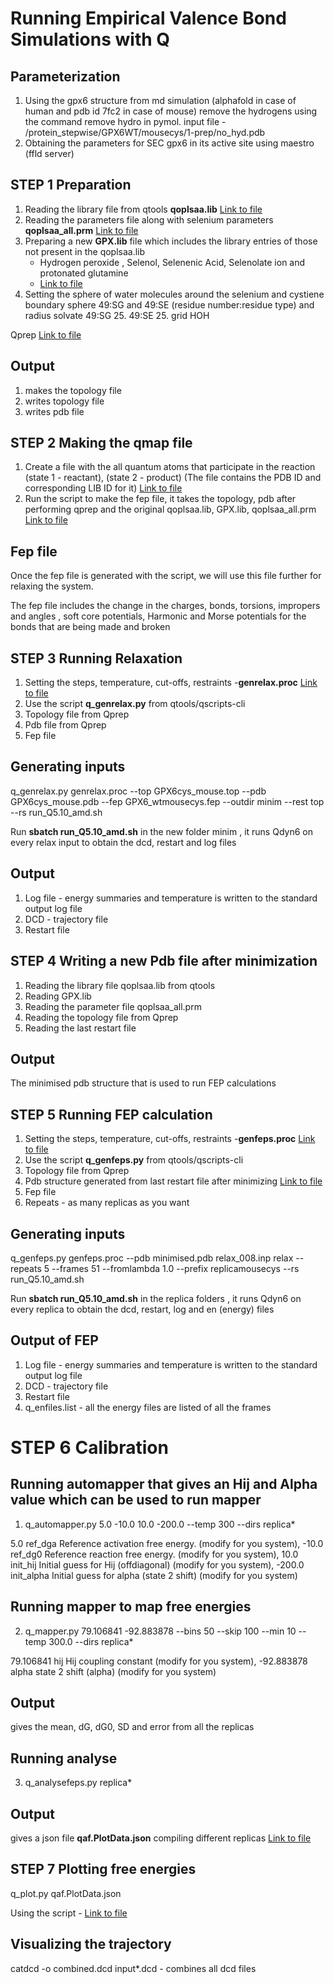 # Running Empirical Valence Bond Simulations with Q

## Parameterization

1. Using the gpx6 structure from md simulation (alphafold in case of human and pdb id 7fc2 in case of mouse) remove the hydrogens using the command remove hydro in pymol. input file - /protein_stepwise/GPX6WT/mousecys/1-prep/no_hyd.pdb
2. Obtaining the parameters for SEC gpx6 in its active site using maestro (ffld server)
   
## STEP 1 Preparation 

1. Reading the library file from qtools **qoplsaa.lib**
[Link to file](https://github.com/ND7996/PhD_Thesis/blob/main/EVB/protein_stepwise/GPX6WT/mousecys/1-prep/qoplsaa.lib)
2. Reading the parameters file along with selenium parameters **qoplsaa_all.prm**
   [Link to file](https://github.com/ND7996/PhD_Thesis/blob/main/EVB/protein_stepwise/GPX6WT/mousecys/1-prep/qoplsaa_all.prm)
3. Preparing a new **GPX.lib** file which includes the library entries of those not present in the qoplsaa.lib
   - Hydrogen peroxide , Selenol, Selenenic Acid, Selenolate ion and protonated glutamine
   -  [Link to file](https://github.com/ND7996/PhD_Thesis/blob/main/EVB/protein_stepwise/GPX6WT/mousecys/1-prep/GPX.lib)
4. Setting the sphere of water molecules around the selenium and cystiene 
boundary sphere 49:SG and 49:SE (residue number:residue type) and radius solvate 49:SG 25. 49:SE 25. grid HOH

Qprep
[Link to file](https://github.com/ND7996/PhD_Thesis/blob/main/EVB/protein_stepwise/GPX6WT/mousecys/1-prep/prep5.inp)

## Output 

1. makes the topology file 
2. writes topology file 
3. writes pdb file 

##  STEP 2 Making the qmap file

1. Create a file with the all quantum atoms that participate in the reaction (state 1 - reactant), (state 2 - product) (The file contains the PDB ID and corresponding LIB ID for it) [Link to file](https://github.com/ND7996/PhD_Thesis/blob/main/EVB/protein_stepwise/GPX6WT/mousecys/1-prep/fepqmapmousecys.qmap)
2. Run the script to make the fep file, it takes the topology, pdb after performing qprep and the original qoplsaa.lib, GPX.lib, qoplsaa_all.prm  [Link to file](https://github.com/ND7996/PhD_Thesis/blob/main/EVB/protein_stepwise/GPX6WT/mousecys/1-prep/makeFEPmousecys.py)

## Fep file

Once the fep file is generated with the script, we will use this file further for relaxing the system. 

The fep file includes the change in the charges, bonds, torsions, impropers and angles , soft core potentials, Harmonic and Morse potentials for the bonds that are being made and broken

##  STEP 3 Running Relaxation

1. Setting the steps, temperature, cut-offs, restraints -**genrelax.proc** [Link to file](https://github.com/ND7996/PhD_Thesis/blob/main/EVB/protein_stepwise/GPX6WT/mousecys/1-prep/genrelax.proc)
2. Use the script **q_genrelax.py** from qtools/qscripts-cli
3. Topology file from Qprep
4. Pdb file from Qprep
5. Fep file 

## Generating inputs

q_genrelax.py genrelax.proc --top GPX6cys_mouse.top  --pdb GPX6cys_mouse.pdb --fep GPX6_wtmousecys.fep --outdir minim --rest top --rs run_Q5.10_amd.sh

Run **sbatch run_Q5.10_amd.sh** in the new folder minim , it runs Qdyn6 on every relax input to obtain the dcd, restart and log files 

## Output 

1. Log file - energy summaries and temperature is written to the standard output log file
2. DCD - trajectory file
3. Restart file

##  STEP 4 Writing a new Pdb file after minimization 

1. Reading the library file qoplsaa.lib from qtools
2. Reading GPX.lib     
3. Reading the parameter file qoplsaa_all.prm
4. Reading the topology file from Qprep
5. Reading the last restart file

## Output

The minimised pdb structure that is used to run FEP calculations

##  STEP 5 Running FEP calculation

1. Setting the steps, temperature, cut-offs, restraints -**genfeps.proc** [Link to file](https://github.com/ND7996/PhD_Thesis/blob/main/EVB/protein_stepwise/GPX6WT/mousecys/1-prep/genfeps.proc)
2. Use the script **q_genfeps.py** from qtools/qscripts-cli
3. Topology file from Qprep
4. Pdb structure generated from last restart file after minimizing [Link to file](https://github.com/ND7996/PhD_Thesis/blob/main/EVB/protein_stepwise/GPX6WT/mousecys/1-prep/GPX6cys_mouserestart.pdb)
5. Fep file 
6. Repeats - as many replicas as you want

## Generating inputs

q_genfeps.py genfeps.proc --pdb minimised.pdb relax_008.inp relax --repeats 5 --frames 51 --fromlambda 1.0 --prefix replicamousecys --rs run_Q5.10_amd.sh

Run **sbatch run_Q5.10_amd.sh** in the replica folders , it runs Qdyn6 on every replica to obtain the dcd, restart, log and en (energy) files 

## Output of FEP

1. Log file - energy summaries and temperature is written to the standard output log file
2. DCD - trajectory file
3. Restart file
4. q_enfiles.list - all the energy files are listed of all the frames 

#  STEP 6 Calibration

## Running automapper that gives an Hij and Alpha value which can be used to run mapper 
1. q_automapper.py 5.0 -10.0 10.0 -200.0 --temp 300 --dirs replica*
   
 5.0  ref_dga Reference activation free energy. (modify for you system), -10.0  ref_dg0  Reference reaction free energy. (modify for you system), 10.0  init_hij  Initial guess for Hij (offdiagonal) (modify  for you system), -200.0 init_alpha Initial guess for alpha (state 2 shift) (modify for you system)

## Running mapper to map free energies

2. q_mapper.py 79.106841 -92.883878 --bins 50 --skip 100 --min 10 --temp 300.0 --dirs replica*

79.106841 hij  Hij coupling constant (modify  for you system), -92.883878 alpha state 2 shift (alpha) (modify  for you system)

## Output 

gives the mean, dG, dG0, SD and error from all the replicas 

## Running analyse

3.  q_analysefeps.py replica* 

## Output 

gives a json file **qaf.PlotData.json** compiling different replicas [Link to file](https://github.com/ND7996/PhD_Thesis/blob/main/EVB/protein_stepwise/GPX6WT/mousecys/1-prep/qaf.PlotData.json)

##  STEP 7 Plotting free energies 

q_plot.py qaf.PlotData.json 

Using the script - [Link to file](https://github.com/ND7996/PhD_Thesis/blob/main/EVB/protein_stepwise/GPX6WT/mousecys/1-prep/energy.ipynb)

## Visualizing the trajectory

catdcd -o combined.dcd input*.dcd  - combines all dcd files 

